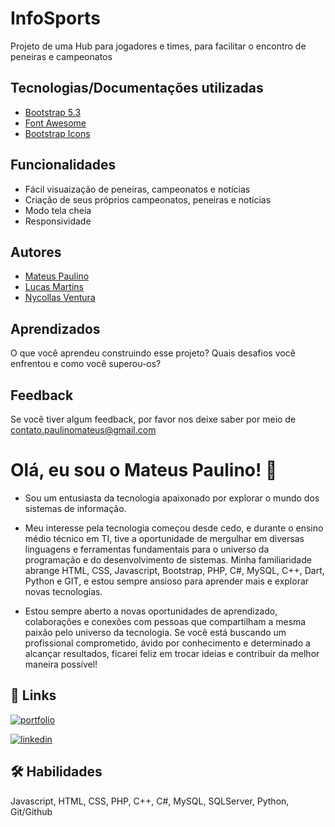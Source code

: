 
# InfoSports

Projeto de uma Hub para jogadores e times, para facilitar o encontro de peneiras e campeonatos


## Tecnologias/Documentações utilizadas

 - [Bootstrap 5.3](https://getbootstrap.com/docs/5.3/getting-started/introduction/)
 - [Font Awesome](https://fontawesome.com/v4/get-started/)
 - [Bootstrap Icons](https://icons.getbootstrap.com)


## Funcionalidades

- Fácil visuaização de peneiras, campeonatos e notícias
- Criação de seus próprios campeonatos, peneiras e notícias
- Modo tela cheia
- Responsividade


## Autores
- [Mateus Paulino](https://github.com/MateusPaulino13)
- [Lucas Martins](https://github.com/lucasMa22)
- [Nycollas Ventura](https://www.linkedin.com/in/nycollas-ventura-99383a222/)


## Aprendizados

O que você aprendeu construindo esse projeto? Quais desafios você enfrentou e como você superou-os?


## Feedback

Se você tiver algum feedback, por favor nos deixe saber por meio de contato.paulinomateus@gmail.com


# Olá, eu sou o Mateus Paulino! 👋
- Sou um entusiasta da tecnologia apaixonado por explorar o mundo dos sistemas de informação.

- Meu interesse pela tecnologia começou desde cedo, e durante o ensino médio técnico em TI, tive a oportunidade de mergulhar em diversas linguagens e ferramentas fundamentais para o universo da programação e do desenvolvimento de sistemas. Minha familiaridade abrange HTML, CSS, Javascript, Bootstrap, PHP, C#, MySQL, C++, Dart, Python e GIT, e estou sempre ansioso para aprender mais e explorar novas tecnologias.

- Estou sempre aberto a novas oportunidades de aprendizado, colaborações e conexões com pessoas que compartilham a mesma paixão pelo universo da tecnologia. Se você está buscando um profissional comprometido, ávido por conhecimento e determinado a alcançar resultados, ficarei feliz em trocar ideias e contribuir da melhor maneira possível!
## 🔗 Links
[![portfolio](https://img.shields.io/badge/my_portfolio-000?style=for-the-badge&logo=ko-fi&logoColor=white)](https://github.com/MateusPaulino13)

[![linkedin](https://img.shields.io/badge/linkedin-0A66C2?style=for-the-badge&logo=linkedin&logoColor=white)](https://www.linkedin.com/in/mateus-paulino-4103ab219/)

## 🛠 Habilidades
Javascript, HTML, CSS, PHP, C++, C#, MySQL, SQLServer, Python, Git/Github

